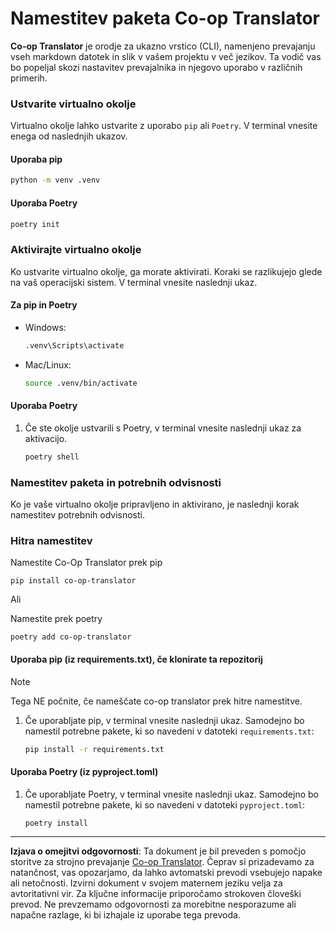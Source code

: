 <!--
CO_OP_TRANSLATOR_METADATA:
{
  "original_hash": "510827ad22a2031a50838919c3594828",
  "translation_date": "2025-10-15T04:09:54+00:00",
  "source_file": "getting_started/command-line-guide/install-package.md",
  "language_code": "sl"
}
-->
# Namestitev paketa Co-op Translator

**Co-op Translator** je orodje za ukazno vrstico (CLI), namenjeno prevajanju vseh markdown datotek in slik v vašem projektu v več jezikov. Ta vodič vas bo popeljal skozi nastavitev prevajalnika in njegovo uporabo v različnih primerih.

### Ustvarite virtualno okolje

Virtualno okolje lahko ustvarite z uporabo `pip` ali `Poetry`. V terminal vnesite enega od naslednjih ukazov.

#### Uporaba pip

```bash
python -m venv .venv
```

#### Uporaba Poetry

```bash
poetry init
```

### Aktivirajte virtualno okolje

Ko ustvarite virtualno okolje, ga morate aktivirati. Koraki se razlikujejo glede na vaš operacijski sistem. V terminal vnesite naslednji ukaz.

#### Za pip in Poetry

- Windows:

    ```bash
    .venv\Scripts\activate
    ```

- Mac/Linux:

    ```bash
    source .venv/bin/activate
    ```

#### Uporaba Poetry

1. Če ste okolje ustvarili s Poetry, v terminal vnesite naslednji ukaz za aktivacijo.

    ```bash
    poetry shell
    ```

### Namestitev paketa in potrebnih odvisnosti

Ko je vaše virtualno okolje pripravljeno in aktivirano, je naslednji korak namestitev potrebnih odvisnosti.

### Hitra namestitev

Namestite Co-Op Translator prek pip

```
pip install co-op-translator
```
Ali 

Namestite prek poetry
```
poetry add co-op-translator
```

#### Uporaba pip (iz requirements.txt), če klonirate ta repozitorij

> [!NOTE]
> Tega NE počnite, če nameščate co-op translator prek hitre namestitve.

1. Če uporabljate pip, v terminal vnesite naslednji ukaz. Samodejno bo namestil potrebne pakete, ki so navedeni v datoteki `requirements.txt`:

    ```bash
    pip install -r requirements.txt
    ```

#### Uporaba Poetry (iz pyproject.toml)

1. Če uporabljate Poetry, v terminal vnesite naslednji ukaz. Samodejno bo namestil potrebne pakete, ki so navedeni v datoteki `pyproject.toml`:

    ```bash
    poetry install
    ```

---

**Izjava o omejitvi odgovornosti**:
Ta dokument je bil preveden s pomočjo storitve za strojno prevajanje [Co-op Translator](https://github.com/Azure/co-op-translator). Čeprav si prizadevamo za natančnost, vas opozarjamo, da lahko avtomatski prevodi vsebujejo napake ali netočnosti. Izvirni dokument v svojem maternem jeziku velja za avtoritativni vir. Za ključne informacije priporočamo strokoven človeški prevod. Ne prevzemamo odgovornosti za morebitne nesporazume ali napačne razlage, ki bi izhajale iz uporabe tega prevoda.